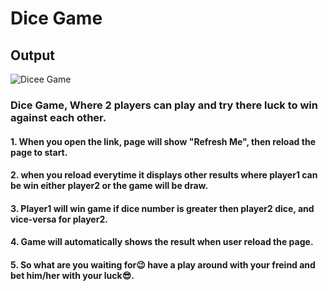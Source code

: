 # Dice Game
## Output
![Dicee Game](https://user-images.githubusercontent.com/106501662/228483370-b150c9fc-d251-4fcf-9cf9-76ce46038580.jpg)
### Dice Game, Where 2 players can play and try there luck to win against each other.
#### 1. When you open the link, page will show "Refresh Me", then reload the page to start.
#### 2. when you reload everytime it displays other results where player1 can be win either player2 or the game will be draw.
#### 3. Player1 will win game if dice number is greater then player2 dice, and vice-versa for player2.
#### 4. Game will automatically shows the result when user reload the page.
#### 5. So what are you waiting for😉 have a play around with your freind and bet him/her with your luck😎.
